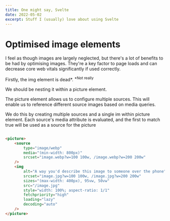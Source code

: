 ```yaml
---
title: One might say, Svelte
date: 2022-05-02
excerpt: Stuff I (usually) love about using Svelte 
---
```

# Optimised image elements

I feel as though images are largely neglected, but there's a lot of benefits to be had by optimising images. They're a key factor to page loads and can decrease core web vitals significantly if used correctly.

Firstly, the img element is dead*. <sup>*Not really</sup>

We should be nesting it within a picture element.

The picture element allows us to configure multiple sources. This will enable us to reference different source images based on media queries.

We do this by creating multiple sources and a single im within picture element. Each source's media attribute is evaluated, and the first to match true will be used as a source for the picture

```html

<picture>
	<source
		type="image/webp"
		media="(min-width: 800px)"
		srcset="image.webp?w=100 100w, /image.webp?w=200 200w" 
	/>
	<img
		alt="A way you'd describe this image to someone over the phone"
		srcset="image.jpg?w=100 100w, /image.jpg?w=200 200w"
		sizes="(max-width: 400px), 95vw, 50vw"
		src="/image.jpg"
		style="width: 100%; aspect-ratio: 1/1"
		fetchpriority="high"
		loading="lazy"
		decoding="auto"
	/>
</picture>
		

```
